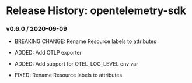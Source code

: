 # Release History: opentelemetry-sdk

### v0.6.0 / 2020-09-09

* BREAKING CHANGE: Rename Resource labels to attributes 

* ADDED: Add OTLP exporter
* ADDED: Add support for OTEL_LOG_LEVEL env var
* FIXED: Rename Resource labels to attributes 
